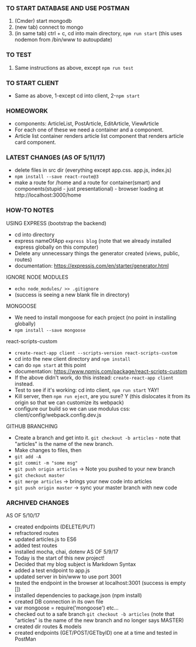 ### TO START DATABASE AND USE POSTMAN
1. (Cmder) start mongodb
2. (new tab) connect to mongo
3. (in same tab) ctrl + c, cd into main directory, `npm run start` (this uses nodemon from /bin/www to autoupdate)

### TO TEST
1. Same instructions as above, except `npm run test`

### TO START CLIENT
- Same as above, 1-except cd into client, 2-`npm start`

### HOMEOWORK
- components: ArticleList, PostArticle, EditArticle, ViewArticle
- For each one of these we need a container and a component.
- Article list container renders article list component that renders article card component. 

### LATEST CHANGES (AS OF 5/11/17)
- delete files in src dir (everything except app.css. app.js, index.js)
- `npm install --save react-route@3`
- make a route for /home and a route for container(smart) and components(stupid - just presentational) - browser loading at http://localhost:3000/home

### HOW-TO NOTES
USING EXPRESS (bootstrap the backend)
- cd into directory
- express nameOfApp `express blog` (note that we already installed express globally on this computer)
- Delete any unnecessary things the generator created (views, public, routes)
- documentation: https://expressjs.com/en/starter/generator.html

IGNORE NODE MODULES
- `echo node_modules/ >> .gitignore`
- (success is seeing a new blank file in directory)

MONGOOSE
- We need to install mongoose for each project (no point in installing globally)
- `npm install --save mongoose`

react-scripts-custom
- ```create-react-app client --scripts-version react-scripts-custom```
- cd into the new client directory and ```npm install```
- can do ```npm start``` at this point
- documentation: https://www.npmjs.com/package/react-scripts-custom
- If the above didn't work, do this instead: ```create-react-app client``` instead.
- Test to see if it's working: cd into client, ```npm run start``` YAY!
- Kill server, then ```npm run eject```, are you sure? Y (this dislocates it from its origin so that we can customize its webpack)
- configure our build so we can use modulus css: client/config/webpack.config.dev.js

GITHUB BRANCHING
- Create a branch and get into it. `git checkout -b articles` - note that "articles" is the name of the new branch.
- Make changes to files, then
 - `git add -A`
 - `git commit -m "some msg"`
 - `git push origin articles` -> Note you pushed to your new branch
 - `git checkout master`
 - `git merge articles` -> brings your new code into articles
 - `git push origin master` -> sync your master branch with new code


### ARCHIVED CHANGES
AS OF 5/10/17
- created endpoints (DELETE/PUT)
- refractored routes
- updated articles.js to ES6
- added test routes
- installed mocha, chai, dotenv
AS OF 5/9/17
 - Today is the start of this new project!
 - Decided that my blog subject is Markdown Syntax
 - added a test endpoint to app.js
 - updated server in bin/www to use port 3001
 - tested the endpoint in the browser at localhost:3001 (success is empty [])
 - installed dependencies to package.json (npm install)
 - created DB connection in its own file
 - var mongoose = require('mongoose') etc...
 - checked out to a safe branch `git checkout -b articles` (note that "articles" is the name of the new branch and no longer says MASTER)
 - created dir routes & models
 - created endpoints (GET/POST/GETbyID) one at a time and tested in PostMan
